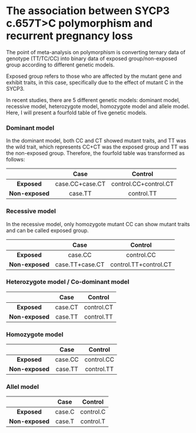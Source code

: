 # The association between SYCP3 c.657T>C polymorphism and recurrent pregnancy loss

The point of meta-analysis on polymorphism is converting ternary data of genotype (TT/TC/CC) into binary data of exposed group/non-exposed group according to different genetic models.

Exposed group refers to those who are affected by the mutant gene and exhibit traits, in this case, specifically due to the effect of mutant C in the SYCP3.

In recent studies, there are 5 different genetic models: dominant model, recessive model, heterozygote model, homozygote model and allele model. Here, I will present a fourfold table of five genetic models. 

### Dominant model

In the dominant model, both CC and CT showed mutant traits, and TT was the wild trait, which represents CC+CT was the exposed group and TT was the non-exposed group. Therefore, the fourfold table was transformed as follows:

|                 |    **Case**     |      **Control**      |
| :-------------: | :-------------: | :-------------------: |
|   **Exposed**   | case.CC+case.CT | control.CC+control.CT |
| **Non-exposed** |     case.TT     |      control.TT       |

### Recessive model

In the recessive model, only homozygote mutant CC can show mutant traits and can be called exposed group.



|                 |      Case       |        Control        |
| :-------------: | :-------------: | :-------------------: |
|   **Exposed**   |     case.CC     |      control.CC       |
| **Non-exposed** | case.TT+case.CT | control.TT+control.CT |

### Heterozygote model / Co-dominant model

|                 | **Case** | **Control** |
| :-------------: | :------: | :---------: |
|   **Exposed**   | case.CT  | control.CT  |
| **Non-exposed** | case.TT  | control.TT  |

### Homozygote model

|                 |  Case   |  Control   |
| :-------------: | :-----: | :--------: |
|   **Exposed**   | case.CC | control.CC |
| **Non-exposed** | case.TT | control.TT |

### Allel model

|                 |  Case  |  Control  |
| :-------------: | :----: | :-------: |
|   **Exposed**   | case.C | control.C |
| **Non-exposed** | case.T | control.T |

